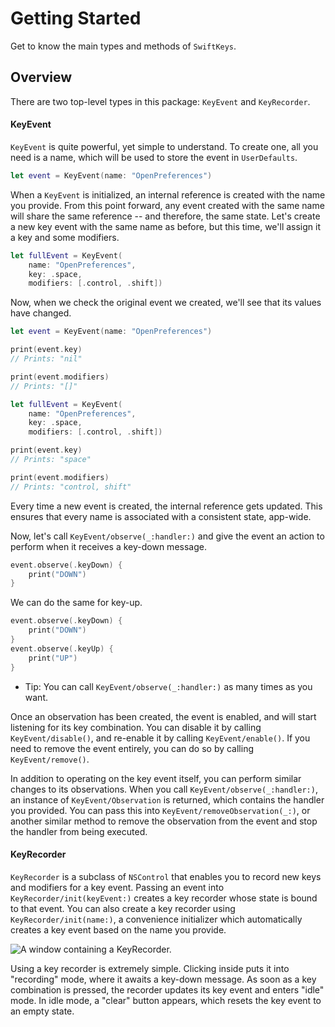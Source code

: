 # Getting Started

Get to know the main types and methods of `SwiftKeys`. 

## Overview

There are two top-level types in this package: ``KeyEvent`` and ``KeyRecorder``. 

#### KeyEvent

``KeyEvent`` is quite powerful, yet simple to understand. To create one, all you need is a name, which will be used to store the event in `UserDefaults`.

```swift
let event = KeyEvent(name: "OpenPreferences")
```

When a `KeyEvent` is initialized, an internal reference is created with the name you provide. From this point forward, any event created with the same name will share the same reference -- and therefore, the same state. Let's create a new key event with the same name as before, but this time, we'll assign it a key and some modifiers.

```swift
let fullEvent = KeyEvent(
    name: "OpenPreferences", 
    key: .space, 
    modifiers: [.control, .shift])
```

Now, when we check the original event we created, we'll see that its values have changed.

```swift
let event = KeyEvent(name: "OpenPreferences")

print(event.key)
// Prints: "nil"

print(event.modifiers)
// Prints: "[]"

let fullEvent = KeyEvent(
    name: "OpenPreferences", 
    key: .space, 
    modifiers: [.control, .shift])

print(event.key)
// Prints: "space"

print(event.modifiers)
// Prints: "control, shift"
```

Every time a new event is created, the internal reference gets updated. This ensures that every name is associated with a consistent state, app-wide.

Now, let's call ``KeyEvent/observe(_:handler:)`` and give the event an action to perform when it receives a key-down message.

```swift
event.observe(.keyDown) {
    print("DOWN")
}
```

We can do the same for key-up.

```swift
event.observe(.keyDown) {
    print("DOWN")
}
event.observe(.keyUp) {
    print("UP")
}
```

- Tip: You can call ``KeyEvent/observe(_:handler:)`` as many times as you want.

Once an observation has been created, the event is enabled, and will start listening for its key combination. You can disable it by calling ``KeyEvent/disable()``, and re-enable it by calling ``KeyEvent/enable()``. If you need to remove the event entirely, you can do so by calling ``KeyEvent/remove()``.

In addition to operating on the key event itself, you can perform similar changes to its observations. When you call ``KeyEvent/observe(_:handler:)``, an instance of ``KeyEvent/Observation`` is returned, which contains the handler you provided. You can pass this into ``KeyEvent/removeObservation(_:)``, or another similar method to remove the observation from the event and stop the handler from being executed.

#### KeyRecorder

``KeyRecorder`` is a subclass of `NSControl` that enables you to record new keys and modifiers for a key event. Passing an event into ``KeyRecorder/init(keyEvent:)`` creates a key recorder whose state is bound to that event. You can also create a key recorder using ``KeyRecorder/init(name:)``, a convenience initializer which automatically creates a key event based on the name you provide.

![A window containing a KeyRecorder.](recorder_window.png)

Using a key recorder is extremely simple. Clicking inside puts it into "recording" mode, where it awaits a key-down message. As soon as a key combination is pressed, the recorder updates its key event and enters "idle" mode. In idle mode, a "clear" button appears, which resets the key event to an empty state.
